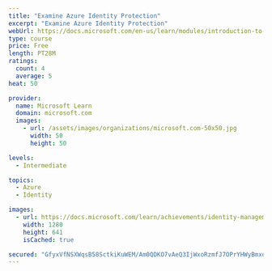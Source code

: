 ```yaml
---
title: "Examine Azure Identity Protection"
excerpt: "Examine Azure Identity Protection"
webUrl: https://docs.microsoft.com/en-us/learn/modules/introduction-to-azure-identity-protection/
type: course
price: Free
length: PT28M
ratings:
  count: 4
  average: 5
heat: 50

provider:
  name: Microsoft Learn
  domain: microsoft.com
  images:
    - url: /assets/images/organizations/microsoft.com-50x50.jpg
      width: 50
      height: 50

levels:
  - Intermediate

topics:
  - Azure
  - Identity

images:
  - url: https://docs.microsoft.com/learn/achievements/identity-management-protection-social.png
    width: 1280
    height: 641
    isCached: true

secured: "GfyxVfNSXWqsB58SctkiKuWEM/Am0QDKO7vAeQ3IjWxoRzmfJ7OPrYHWyBmxdir/oQ0JudyTryKJGO033jCabZgyoe5DbGsLDpwwKSwPdu6SVEVQ26/gV8Iz0enVtAfvDC2f1RKzmf++8e2R/pmEVqcdm5+4u6DRjvvwUHZDmo3OTvk7uaChr/8kPCUwDP2tRPGM/Haxs1PIzhNQXVPnppaM5f2rTf078CZufQF3GZfZyu7wT1w7fIR02eppzeMSlmVxMk1TVS/uUoSb5Jc6C7NhzXg0UkX2e0Eb9yEKG4RO+h8tiFVcoqjLE8iv+QCYUq0sHMBokDv6dcJwefVFCJNOuO8u5Zwh4379/+7cBS9t6aJC/3UIgjWWYw+9SFy8vPu3WAEd2xtLlHfJnnqZBCJbWIz8klcxXDzQ/S0rfcM=;FykZNGq1ZBmUwsbr92kcjQ=="
---
```


